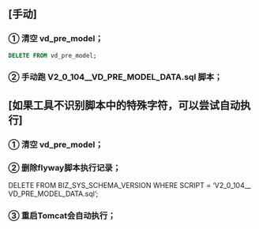 ## [手动]
### ① 清空 vd_pre_model；
```sql
DELETE FROM vd_pre_model;
```
### ② 手动跑 V2_0_104__VD_PRE_MODEL_DATA.sql 脚本；


## [如果工具不识别脚本中的特殊字符，可以尝试自动执行]
### ① 清空 vd_pre_model；
### ② 删除flyway脚本执行记录；
DELETE FROM BIZ_SYS_SCHEMA_VERSION WHERE SCRIPT = ‘V2_0_104__ VD_PRE_MODEL_DATA.sql’;
### ③ 重启Tomcat会自动执行；
